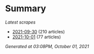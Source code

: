 # Summary
*Latest scrapes*
* [2021-09-30](https://github.com/nuuuwan/news_lk/blob/data/news_lk.2021-09-30.json) (210 articles)
* [2021-10-01](https://github.com/nuuuwan/news_lk/blob/data/news_lk.2021-10-01.json) (77 articles)

*Generated at 03:08PM, October 01, 2021*